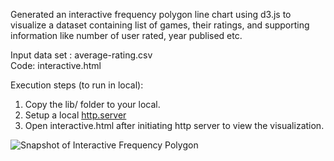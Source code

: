 Generated an interactive frequency polygon line chart using d3.js to visualize a dataset containing list of games, their ratings, and supporting information like number of user rated, year publised etc.   

Input data set : average-rating.csv  
Code: interactive.html  

Execution steps (to run in local):    
1) Copy the lib/ folder to your local.  
2) Setup a local [http.server](https://ryanblunden.com/create-a-http-server-with-one-command-thanks-to-python-29fcfdcd240e)  
3) Open interactive.html after initiating http server to view the visualization.  


![Snapshot of Interactive Frequency Polygon](https://github.com/gmadhu89/academic-projects/edit/main/interactive-frequency-polygon/interactive.JPG?raw=true "Snapshot Interactive Polygon")  
